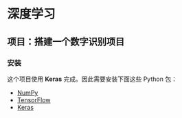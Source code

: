 # 深度学习
## 项目：搭建一个数字识别项目

### 安装

这个项目使用 **Keras** 完成。因此需要安装下面这些 Python 包：

- [NumPy](http://www.numpy.org/)
- [TensorFlow](http://tensorflow.org)
- [Keras](https://keras.io)
